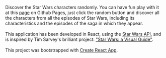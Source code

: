 Discover the Star Wars characters randomly.
You can have fun play with it at this <a href="https://stonino82.github.io/Star-Wars-Characters/" target="_blank">page</a> on Github Pages, just click the random button and discover all the characters from all the episodes of Star Wars, including its characteristics and the episodes of the saga in which they appear.
<br><br>
This application has been developed in React, using the <a href="https://swapi.dev/" target="_blank">Star Wars API</a>, and is inspired by Tim Sarvey's brilliant project: <a href="https://starwars-visualguide.com/" target="_blank">"Star Wars: a Visual Guide"</a>.
<br><br>
This project was bootstrapped with [Create React App](https://github.com/facebook/create-react-app).